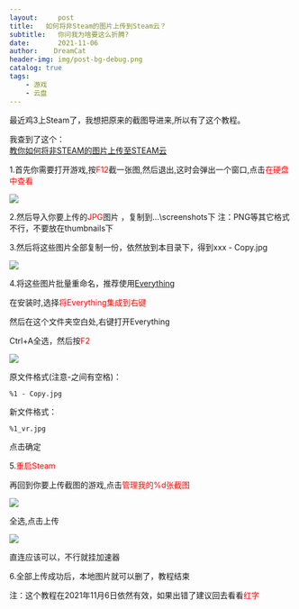 ```yaml
---
layout:     post
title:   如何将非Steam的图片上传到Steam云？
subtitle:   你问我为啥要这么折腾?
date:       2021-11-06
author:    DreamCat
header-img: img/post-bg-debug.png
catalog: true
tags:
    - 游戏
    - 云盘
---
```


最近鸡3上Steam了，我想把原来的截图导进来,所以有了这个教程。


我查到了这个：  
[教你如何将非STEAM的图片上传至STEAM云](https://www.bilibili.com/read/cv5632717/)

1.首先你需要打开游戏,按<font color=red>F12</font>截一张图,然后退出,这时会弹出一个窗口,点击<font color=red>在硬盘中查看</font>

![](https://github.com/DreamingCats/dreamingcats.github.io/blob/main/SteamPicture/Step1.png)

2.然后导入你要上传的<font color=red>JPG</font>图片 ，复制到\...\screenshots下
注：PNG等其它格式不行，不要放在thumbnails下

3.然后将这些图片全部复制一份，依然放到本目录下，得到xxx - Copy.jpg

![](https://github.com/DreamingCats/dreamingcats.github.io/blob/main/SteamPicture/Step2.png)

4.将这些图片批量重命名，推荐使用[Everything](https://www.voidtools.com/zh-cn/)

在安装时,选择<font color=red>将Everything集成到右键</font>

然后在这个文件夹空白处,右键打开Everything

Ctrl+A全选，然后按<font color=red>F2</font>

![](https://github.com/DreamingCats/dreamingcats.github.io/blob/main/SteamPicture/Step3.png)

原文件格式(注意-之间有空格)：
```
%1 - Copy.jpg
```

新文件格式：
```
%1_vr.jpg
```

点击确定

5.<font color=red>重启Steam</font>

再回到你要上传截图的游戏,点击<font color=red>管理我的%d张截图</font>

![](https://github.com/DreamingCats/dreamingcats.github.io/blob/main/SteamPicture/Step4.png)

全选,点击上传

![](https://github.com/DreamingCats/dreamingcats.github.io/blob/main/SteamPicture/Step5.png)

直连应该可以，不行就挂加速器


6.全部上传成功后，本地图片就可以删了，教程结束

注：这个教程在2021年11月6日依然有效，如果出错了建议回去看看<font color=red>红字</font>




